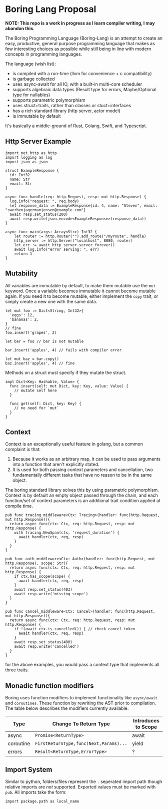 # Boring Lang Proposal

**NOTE: This repo is a work in progress as I learn compiler writing, I may abandon this.**

The Boring Programming Language (Boring-Lang) is an attempt to create an easy, productive, general purpose programming language that makes as few interesting choices as possible while still being in line with modern concepts in programming languages.

The language (wish list):
* is compiled with a run-time (llvm for convenience + c compatibility)
* is garbage collected
* uses async-await for all IO, with a built-in multi-core scheduler
* supports algebraic data types (Result type for errors, Maybe/Optional type for nullables)
* supports parametric polymorphism
* uses struct+traits, rather than classes or stuct+interfaces
* has a rich standard library (http server, actor model)
* is immutable by default

It's basically a middle-ground of Rust, Golang, Swift, and Typescript.

## Http Server Example
```
import net.http as http
import logging as log
import json as json

struct ExampleResponse {
  id: Int32
  name: Str
  email: Str
}

async func handle(req: http.Request, resp: mut http.Response) {
  log.info("request: ", req.body)
  let response_data := ExampleResponse{id: 4, name: "Steven", email: "swerbenjagermanjensen@example.com"}
  await resp.set_status(200)
  await resp.write(json.encode<ExampleResponse>(response_data))
}

async func main(args: Array<Str>) Int32 {
    let router := http.Router("").add_route("/myroute", handle)
    http_server := http.Server("localhost", 8080, router)
    let err := await http_server.server_forever()
    await log.info("error serving: ", err)
    return 1
}
```

## Mutability

All variables are immutable by default, to make them mutable use the `mut` keyword. Once a variable becomes immutable it cannot become mutable again. If you need it to become mutable, either implement the `copy` trait, or simply create a new one with the same data.

```
let mut foo := Dict<String, Int32>{
  'eggs': 12,
  'bananas': 2,
}
// fine
foo.insert('grapes', 2)

let bar = foo // bar is not mutable

bar.insert('apples', 4) // fails with compiler error

let mut baz = bar.copy()
baz.insert('apples', 4) // fine
```

Methods on a struct must specify if they mutate the struct.

```
impl Dict<Key: Hashable, Value> {
  func insert(self: mut Dict, key: Key, value: Value) {
    // mutate self here
  }

  func get(self: Dict, key: Key) {
    // no need for `mut`
  }
}
```

## Context

Context is an exceptionally useful feature in golang, but a common complaint is that:

1. Because it works as an arbitrary map, it can be used to pass arguments into a function that aren't explicitly stated.
2. It is used for both passing context parameters and cancellation, two fundamentally different tasks that have no reason to be in the same object.

The boring standard library solves this by using parametric polymorphism. Context is by default an empty object passed through the chain, and each function/set of context parameters is an additional trait condition applied at compile time.

```
pub func tracing_middleware<Ctx: Tracing>(handler: func(http.Request, mut http.Response)){
  return async func(ctx: Ctx, req: http.Request, resp: mut http.Response) {
    with tracing.NewSpan(ctx, 'request_duration') {
      await handler(ctx, req, resp)
    }
  }
}

pub func auth_middleware<Ctx: Auth>(handler: func(http.Request, mut http.Response), scope: Str){
  return async func(ctx: Ctx, req: http.Request, resp: mut http.Response) {
    if ctx.has_scope(scope) {
      await handler(ctx, req, resp)
    }
    await resp.set_status(403)
    await resp.write('missing scope')
  }
}

pub func cancel_middleware<Ctx: Cancel>(handler: func(http.Request, mut http.Response)){
  return async func(ctx: Ctx, req: http.Request, resp: mut http.Response) {
    if !(await ctx.is_cancelled()) { // check cancel token
      await handler(ctx, req, resp)
    }
    await resp.set_status(400)
    await resp.write('cancelled')
  }
}
```

for the above examples, you would pass a context type that implements all three traits.

## Monadic function modifiers

Boring uses function modifiers to implement functionality like `async/await` and `coroutines`. These function by rewriting the AST prior to compilation. The table below describes the modifiers currently available.

|Type|Change To Return Type|Introduces to Scope|
|---|---|---|
|async|`Promise<ReturnType>`|await|
|coroutine|`FirstReturnType,func(Next,Params)...`|yield|
|errors<ErrorType>|`Result<ReturnType,ErrorType>`|?|

## Import System

Similar to python, folders/files represent the `.` seperated import path though relative imports are *not* supported. Exported values must be marked with `pub`. All imports take the form:

```
import package.path as local_name
```
